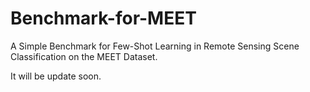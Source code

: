 # Benchmark-for-MEET
A Simple Benchmark for Few-Shot Learning in Remote Sensing Scene Classification on the MEET Dataset.

It will be update soon.
